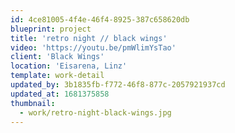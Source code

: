 ```yaml
---
id: 4ce81005-4f4e-46f4-8925-387c658620db
blueprint: project
title: 'retro night // black wings'
video: 'https://youtu.be/pmWlimYsTao'
client: 'Black Wings'
location: 'Eisarena, Linz'
template: work-detail
updated_by: 3b1835fb-f772-46f8-877c-2057921937cd
updated_at: 1681375858
thumbnail:
  - work/retro-night-black-wings.jpg
---
```

